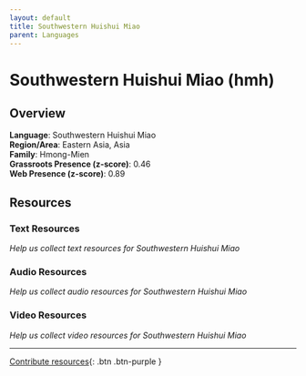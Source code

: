 ```yaml
---
layout: default
title: Southwestern Huishui Miao
parent: Languages
---
```


# Southwestern Huishui Miao (hmh)

## Overview

**Language**: Southwestern Huishui Miao  
**Region/Area**: Eastern Asia, Asia  
**Family**: Hmong-Mien  
**Grassroots Presence (z-score)**: 0.46  
**Web Presence (z-score)**: 0.89  

## Resources

### Text Resources
*Help us collect text resources for Southwestern Huishui Miao*

### Audio Resources
*Help us collect audio resources for Southwestern Huishui Miao*

### Video Resources
*Help us collect video resources for Southwestern Huishui Miao*

---

[Contribute resources](https://forms.office.com/e/1SfLJx3u1r){: .btn .btn-purple }
